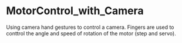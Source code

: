# MotorControl_with_Camera
Using camera hand gestures to control  a camera. Fingers are used to conttrol the angle and speed of rotation of the motor (step and servo).
